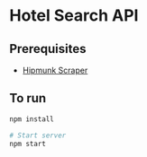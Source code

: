 # Hotel Search API

## Prerequisites
- [Hipmunk Scraper](https://github.com/Hipmunk/hipproblems/tree/master/hotel_search)

## To run

```sh
npm install

# Start server
npm start
```